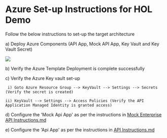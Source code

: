 # Azure Set-up Instructions for HOL Demo

Follow the below instructions to set-up the target architecture

a) Deploy Azure Components (API App, Mock API App, Key Vault and Key Vault Secret)
<br/>

<a href="https://portal.azure.com/#create/Microsoft.Template/uri/https%3A%2F%2Fraw.githubusercontent.com%2Fmanishkumar-agarwal%2FPowerApp-ApiApp-Integration%2Fmaster%2FTemplates%2FMainTemplate.json" target="_blank">
    <img src="http://azuredeploy.net/deploybutton.png"/>
</a>


<br/>

b) Verify the Azure Template Deployment is complete successfully

c) Verify the Azure Key vault set-up

     i) Goto Azure Resource Group --> KeyVault --> Settings --> Secrets (Verify the secret is created)
     
    ii) KeyVault --> Settings --> Access Policies (Verify the API Application Managed Identity is granted access)


d) Configure the 'Mock Api App' as per the instructions in [Mock Enterprise API Instructions.md](https://github.com/manishkumar-agarwal/PowerApp-ApiApp-Integration/blob/master/MockApiApplication/Mock%20Enterprise%20API%20Instructions.md)


e) Configure the 'Api App' as per the instructions in [API Instructions.md](https://github.com/manishkumar-agarwal/PowerApp-ApiApp-Integration/blob/master/ApiApplication/API%20Instructions.md)



